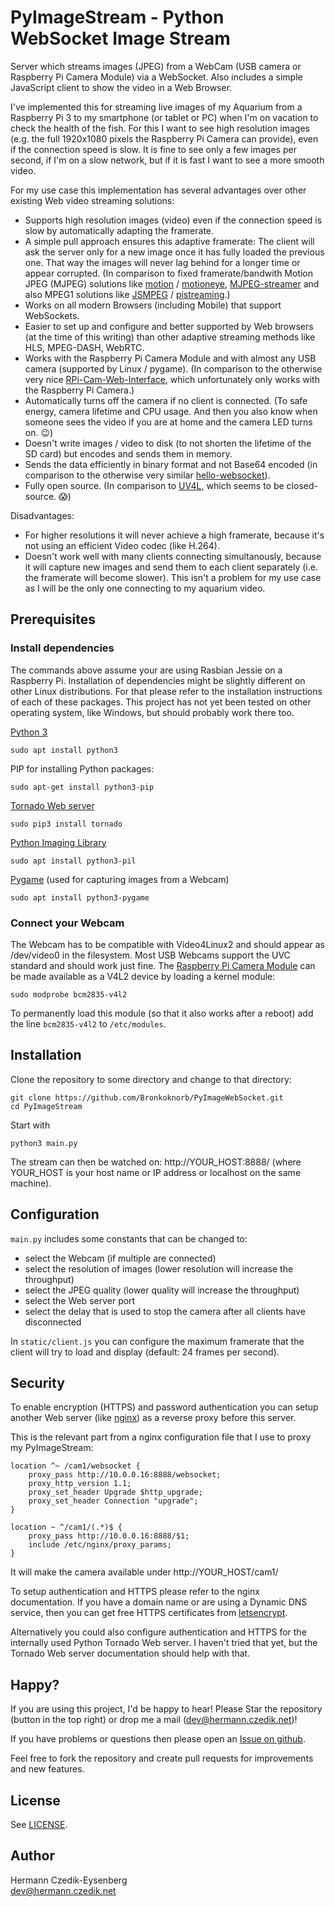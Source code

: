 PyImageStream - Python WebSocket Image Stream
=============================================

Server which streams images (JPEG) from a WebCam (USB camera or Raspberry Pi Camera Module) via a WebSocket. Also includes a simple JavaScript client to show the video in a Web Browser.

I've implemented this for streaming live images of my Aquarium from a Raspberry Pi 3 to my smartphone (or tablet or PC) when I'm on vacation to check the health of the fish. For this I want to see high resolution images (e.g. the full 1920x1080 pixels the Raspberry Pi Camera can provide), even if the connection speed is slow. It is fine to see only a few images per second, if I'm on a slow network, but if it is fast I want to see a more smooth video.

For my use case this implementation has several advantages over other existing Web video streaming solutions:
* Supports high resolution images (video) even if the connection speed is slow by automatically adapting the framerate.
* A simple pull approach ensures this adaptive framerate: The client will ask the server only for a new image once it has fully loaded the previous one. That way the images will never lag behind for a longer time or appear corrupted. (In comparison to fixed framerate/bandwith Motion JPEG (MJPEG) solutions like [motion](https://motion-project.github.io/) / [motioneye](https://github.com/ccrisan/motioneye/wiki), [MJPEG-streamer](https://sourceforge.net/projects/mjpg-streamer/) and also MPEG1 solutions like [JSMPEG](https://github.com/phoboslab/jsmpeg) / [pistreaming](https://github.com/waveform80/pistreaming).)
* Works on all modern Browsers (including Mobile) that support WebSockets.
* Easier to set up and configure and better supported by Web browsers (at the time of this writing) than other adaptive streaming methods like HLS, MPEG-DASH, WebRTC.
* Works with the Raspberry Pi Camera Module and with almost any USB camera (supported by Linux / pygame). (In comparison to the otherwise very nice [RPi-Cam-Web-Interface](http://elinux.org/RPi-Cam-Web-Interface), which unfortunately only works with the Raspberry Pi Camera.)
* Automatically turns off the camera if no client is connected. (To safe energy, camera lifetime and CPU usage. And then you also know when someone sees the video if you are at home and the camera LED turns on. :wink:)
* Doesn't write images / video to disk (to not shorten the lifetime of the SD card) but encodes and sends them in memory.
* Sends the data efficiently in binary format and not Base64 encoded (in comparison to the otherwise very similar [hello-websocket](https://github.com/vmlaker/hello-websocket)).
* Fully open source. (In comparison to [UV4L](https://www.linux-projects.org/uv4l/), which seems to be closed-source. :scream:)

Disadvantages:

* For higher resolutions it will never achieve a high framerate, because it's not using an efficient Video codec (like H.264).
* Doesn't work well with many clients connecting simultanously, because it will capture new images and send them to each client separately (i.e. the framerate will become slower). This isn't a problem for my use case as I will be the only one connecting to my aquarium video.

Prerequisites
-------------

### Install dependencies

The commands above assume your are using Rasbian Jessie on a Raspberry Pi. Installation of dependencies might be slightly different on other Linux distributions. For that please refer to the installation instructions of each of these packages. This project has not yet been tested on other operating system, like Windows, but should probably work there too.

[Python 3](https://www.python.org/)

    sudo apt install python3
    
PIP for installing Python packages:

    sudo apt-get install python3-pip

[Tornado Web server](http://www.tornadoweb.org/)

    sudo pip3 install tornado

[Python Imaging Library](https://pypi.python.org/pypi/PIL)

    sudo apt install python3-pil

[Pygame](https://www.pygame.org/) (used for capturing images from a Webcam)

    sudo apt install python3-pygame

### Connect your Webcam

The Webcam has to be compatible with Video4Linux2 and should appear as /dev/video0 in the filesystem.
Most USB Webcams support the UVC standard and should work just fine.
The [Raspberry Pi Camera Module](https://www.raspberrypi.org/documentation/usage/camera/) can be made available as a V4L2 device by loading a kernel module:

    sudo modprobe bcm2835-v4l2
    
To permanently load this module (so that it also works after a reboot) add the line `bcm2835-v4l2` to `/etc/modules`.

Installation
------------

Clone the repository to some directory and change to that directory:

    git clone https://github.com/Bronkoknorb/PyImageWebSocket.git
    cd PyImageStream

Start with

    python3 main.py

The stream can then be watched on: http://YOUR_HOST:8888/ (where YOUR_HOST is your host name or IP address or localhost
on the same machine).

Configuration
-------------

`main.py` includes some constants that can be changed to:
 - select the Webcam (if multiple are connected)
 - select the resolution of images (lower resolution will increase the throughput)
 - select the JPEG quality (lower quality will increase the throughput)
 - select the Web server port
 - select the delay that is used to stop the camera after all clients have disconnected
 
In `static/client.js` you can configure the maximum framerate that the client will try to load and display (default: 24 frames per second).

Security
--------

To enable encryption (HTTPS) and password authentication you can setup another Web server
(like [nginx](https://nginx.org/)) as a reverse proxy before this server.

This is the relevant part from a nginx configuration file that I use to proxy my PyImageStream:

    location ^~ /cam1/websocket {
        proxy_pass http://10.0.0.16:8888/websocket;
        proxy_http_version 1.1;
        proxy_set_header Upgrade $http_upgrade;
        proxy_set_header Connection "upgrade";
    }

    location ~ ^/cam1/(.*)$ {
        proxy_pass http://10.0.0.16:8888/$1;
        include /etc/nginx/proxy_params;
    }

It will make the camera available under http://YOUR_HOST/cam1/

To setup authentication and HTTPS please refer to the nginx documentation. If you have a domain name or are using a Dynamic DNS service, then you can get free HTTPS certificates from [letsencrypt](https://letsencrypt.org/).

Alternatively you could also configure authentication and HTTPS for the internally used Python Tornado Web server.
I haven't tried that yet, but the Tornado Web server documentation should help with that.

Happy?
------

If you are using this project, I'd be happy to hear! Please Star the repository (button in the top right) or drop me a
mail (dev@hermann.czedik.net)!

If you have problems or questions then please open an [Issue on github](https://github.com/Bronkoknorb/PyImageStream/issues).

Feel free to fork the repository and create pull requests for improvements and new features.

License
-------

See [LICENSE](LICENSE).

Author
------

Hermann Czedik-Eysenberg  
dev@hermann.czedik.net
